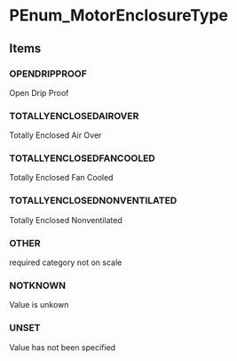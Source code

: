 # PEnum_MotorEnclosureType


<!-- end of short definition -->
## Items

### OPENDRIPPROOF
Open Drip Proof

### TOTALLYENCLOSEDAIROVER
Totally Enclosed Air Over

### TOTALLYENCLOSEDFANCOOLED
Totally Enclosed Fan Cooled

### TOTALLYENCLOSEDNONVENTILATED
Totally Enclosed Nonventilated

### OTHER
required category not on scale

### NOTKNOWN
Value is unkown

### UNSET
Value has not been specified
